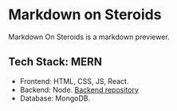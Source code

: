 # Markdown on Steroids
Markdown On Steroids is a markdown previewer.

## Tech Stack: MERN
   - Frontend: HTML, CSS, JS, React.
   - Backend: Node. [Backend repository](https://github.com/chiraglulla/markdown-on-steroids-backend)
   - Database: MongoDB.
